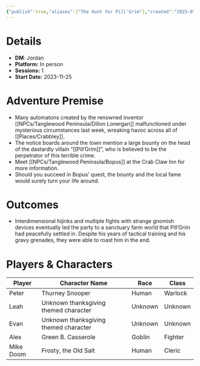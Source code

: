 ```yaml
---
{"publish":true,"aliases":["The Hunt for Pill'Grim"],"created":"2025-07-25T14:10:28.000-04:00","modified":"2025-10-22T21:26:07.504-04:00","published":"2025-10-22T21:26:07.504-04:00","cssclasses":"","DM":"Jordan","Players":["Peter","Leah","Evan","Alex","Mike Doom"],"Platform":"In person","Sessions":1,"Start Date":"2023-11-25","Authors":["Jordan"]}
---
```


# Details
- **DM**: Jordan
- **Platform:** In person
- **Sessions:** 1
- **Start Date:** 2023-11-25

# Adventure Premise
- Many automatons created by the renowned inventor [[NPCs/Tanglewood Peninsula/Dillon Lonergan]] malfunctioned under mysterious circumstances last week, wreaking havoc across all of [[Places/Crabbley]].
- The notice boards around the town mention a large bounty on the head of the dastardly villain “[[Pill’Grim]]”, who is believed to be the perpetrator of this terrible crime.
- Meet [[NPCs/Tanglewood Peninsula/Bopus]] at the Crab Claw Inn for more information.
- Should you succeed in Bopus’ quest, the bounty and the local fame would surely turn your life around.

# Outcomes
- Interdimensional hijinks and multiple fights with strange gnomish devices eventually led the party to a sanctuary farm world that Pill’Grim had peacefully settled in. Despite his years of tactical training and his gravy grenades, they were able to roast him in the end.

# Players & Characters
| Player              | Character Name                        | Race    | Class   |
| ------------------- | ------------------------------------- | ------- | ------- |
| Peter | Thurney Snooper                       | Human   | Warlock |
| Leah | Unknown thanksgiving themed character | Unknown | Unknown |
| Evan | Unknown thanksgiving themed character | Unknown | Unknown |
| Alex | Green B. Casserole                    | Goblin  | Fighter |
| Mike Doom | Frosty, the Old Salt                  | Human   | Cleric  |
